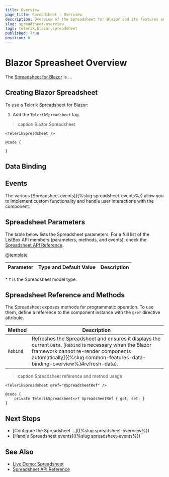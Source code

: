 ```yaml
---
title: Overview
page_title: Spreadsheet - Overview
description: Overview of the Spreadsheet for Blazor and its features and parameters.
slug: spreadsheet-overview
tags: telerik,blazor,spreadsheet
published: True
position: 0
---
```


# Blazor Spreasheet Overview

The <a href = "https://www.telerik.com/blazor-ui/spreadsheet" target="_blank">Spreadsheet for Blazor</a> is ...


## Creating Blazor Spreadsheet

To use a Telerik Spreadsheet for Blazor:

1. Add the `TelerikSpreadsheet` tag.

>caption Blazor Spreadsheet

````CSHML
<TelerikSpreadsheet />

@code {

}
````

## Data Binding


## Events

The various [Spreadsheet events]({%slug spreadsheet-events%}) allow you to implement custom functionality and handle user interactions with the component.


## Spreadsheet Parameters

The table below lists the Spreadsheet parameters. For a full list of the ListBox API members (parameters, methods, and events), check the [Spreadsheet API Reference](/blazor-ui/api/Telerik.Blazor.Components.TelerikSpreadsheet-1).

@[template](/_contentTemplates/common/parameters-table-styles.md#table-layout)

| Parameter | Type and Default&nbsp;Value | Description |
| --- | --- | --- |

\* `T` is the Spreadsheet model type.


## Spreadsheet Reference and Methods

The Spreadsheet exposes methods for programmatic operation. To use them, define a reference to the component instance with the `@ref` directive attribute.

| Method | Description |
| --- | --- |
| `Rebind` | Refreshes the Spreadsheet and ensures it displays the current `Data`. [`Rebind` is necessary when the Blazor framework cannot re-render components automatically]({%slug common-features-data-binding-overview%}#refresh-data). |

>caption Spreadsheet reference and method usage

````CSHTML
<TelerikSpreadsheet @ref="@SpreadsheetRef" />

@code {
    private TelerikSpreadsheet<>? SpreadsheetRef { get; set; }
}
````


## Next Steps

* [Configure the Spreadsheet ...]({%slug spreadsheet-overview%})
* [Handle Spreadsheet events]({%slug spreadsheet-events%})

## See Also

* [Live Demo: Spreadsheet](https://demos.telerik.com/blazor-ui/spreadsheet/overview)
* [Spreadsheet API Reference](/blazor-ui/api/Telerik.Blazor.Components.TelerikSpreadsheet-1)
